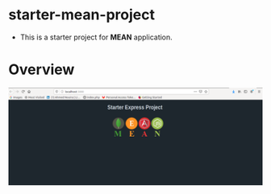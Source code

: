 # starter-mean-project

* This is a starter project for **MEAN** application.

# Overview 

![img](/img/index.png)


